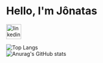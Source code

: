 <h1>Hello, I'm Jônatas</h1>

<!--
- 🔭 I’m currently working on <a href="https://pagseguro.uol.com.br/#rmcl">Pagseguro</a>
- 🌱 I’m currently learning Kotlin, Kafka and Reactive Programming
- 🤔 I’m looking for help with Reactor and Webflux
- 💬 Ask me about <strong>Backend</strong>
- 📫 How to reach me: <a href="">gc.jonatas@gmail.com</a>

<h3 align="left">Connect with me:</h3>
-->
<p align="left"><a href="https://www.linkedin.com/in/jongcarvalho/" target="_blank"><img src="https://cdn.jsdelivr.net/gh/devicons/devicon/icons/linkedin/linkedin-original.svg"   alt="linkedin" width="40" height="40" /></a></p>

<!--

<h3 align="left">Languages and Tools:</h3>

<h4 align="left">Back-end:</h4>
<p align="left"><a href="#" target="_blank"><img src="https://cdn.jsdelivr.net/gh/devicons/devicon/icons/java/java-original.svg"  alt="java" width="40" height="40" /></a><a href="https://kotlinlang.org/" target="_blank"><img src="https://cdn.jsdelivr.net/gh/devicons/devicon/icons/kotlin/kotlin-original.svg" alt="kotlin" width="30" height="30" /></a><a href="#" target="_blank"><img src="https://cdn.jsdelivr.net/gh/devicons/devicon/icons/nodejs/nodejs-original.svg"  alt="node" width="35" height="35" /></a> </p>
<hr>

<h4 align="left">Front-end:</h4>
<p align="left"><a href="#" target="_blank"> <img src="https://cdn.jsdelivr.net/gh/devicons/devicon/icons/html5/html5-original.svg" alt="html" width="40" height="40" /></a> <a href="#" target="_blank"> <img src="https://cdn.jsdelivr.net/gh/devicons/devicon/icons/css3/css3-original.svg" alt="css" width="40" height="40" /> </a><a href="#" target="_blank"><img src="https://cdn.jsdelivr.net/gh/devicons/devicon/icons/javascript/javascript-original.svg"  alt="javascript" width="40" height="40" /></a>  <a href="#" target="_blank"><img src="https://cdn.jsdelivr.net/gh/devicons/devicon/icons/bootstrap/bootstrap-plain.svg" alt="bootstrap"width="40" height="40" /></a> <a href="#" target="_blank"><img src="https://cdn.jsdelivr.net/gh/devicons/devicon/icons/sass/sass-original.svg" alt="sass" width="40"height="40" /></a><a href="https://angular.io/" target="_blank"><img src="https://cdn.jsdelivr.net/gh/devicons/devicon/icons/angularjs/angularjs-original.svg" alt="angular"width="40" height="40" /></a> </p>
<hr>

<h4 align="left">Databases</h4>
<p align="left"><a href="#" target="_blank"><img src="https://cdn.jsdelivr.net/gh/devicons/devicon/icons/postgresql/postgresql-original.svg"  alt="postgres" width="40" height="40" /></a>  <a href="#" target="_blank"><img src="https://cdn.jsdelivr.net/gh/devicons/devicon/icons/mysql/mysql-original-wordmark.svg"   alt="mysql" width="40" height="40" /></a></p>
<hr>

<h4 align="left">Others</h4>
<p align="left"><a href="#" target="_blank"><img src="https://cdn.jsdelivr.net/gh/devicons/devicon/icons/git/git-original.svg"   alt="git" width="40" height="40" /></a> <a href="#" target="_blank"><img src="https://cdn.jsdelivr.net/gh/devicons/devicon/icons/docker/docker-original.svg" alt="docker" width="40" height="40" /></a></p>
<hr>


-->


![Top Langs](https://github-readme-stats.vercel.app/api/top-langs/?username=jong-carvalho&layout=compact&theme=radical)
<br>
![Anurag's GitHub stats](https://github-readme-stats.vercel.app/api?username=jong-carvalho&show_icons=true&theme=radical)
